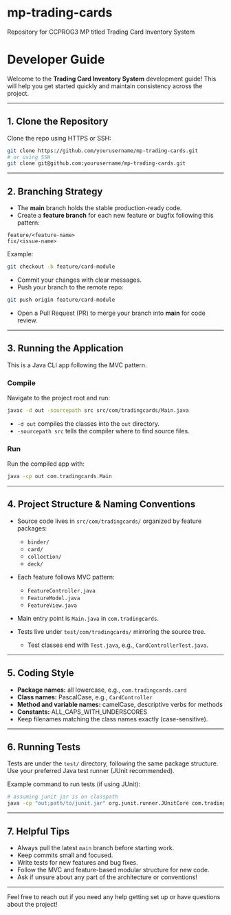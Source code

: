# mp-trading-cards

Repository for CCPROG3 MP titled Trading Card Inventory System

# Developer Guide

Welcome to the **Trading Card Inventory System** development guide! This will help you get started quickly and maintain consistency across the project.

---

## 1. Clone the Repository

Clone the repo using HTTPS or SSH:

```bash
git clone https://github.com/yourusername/mp-trading-cards.git
# or using SSH
git clone git@github.com:yourusername/mp-trading-cards.git
```

---

## 2. Branching Strategy

- The **main** branch holds the stable production-ready code.
- Create a **feature branch** for each new feature or bugfix following this pattern:

```
feature/<feature-name>
fix/<issue-name>
```

Example:

```bash
git checkout -b feature/card-module
```

- Commit your changes with clear messages.
- Push your branch to the remote repo:

```bash
git push origin feature/card-module
```

- Open a Pull Request (PR) to merge your branch into **main** for code review.

---

## 3. Running the Application

This is a Java CLI app following the MVC pattern.

### Compile

Navigate to the project root and run:

```bash
javac -d out -sourcepath src src/com/tradingcards/Main.java
```

- `-d out` compiles the classes into the `out` directory.
- `-sourcepath src` tells the compiler where to find source files.

### Run

Run the compiled app with:

```bash
java -cp out com.tradingcards.Main
```

---

## 4. Project Structure & Naming Conventions

- Source code lives in `src/com/tradingcards/` organized by feature packages:
  - `binder/`
  - `card/`
  - `collection/`
  - `deck/`
- Each feature follows MVC pattern:

  - `FeatureController.java`
  - `FeatureModel.java`
  - `FeatureView.java`

- Main entry point is `Main.java` in `com.tradingcards`.

- Tests live under `test/com/tradingcards/` mirroring the source tree.
  - Test classes end with `Test.java`, e.g., `CardControllerTest.java`.

---

## 5. Coding Style

- **Package names:** all lowercase, e.g., `com.tradingcards.card`
- **Class names:** PascalCase, e.g., `CardController`
- **Method and variable names:** camelCase, descriptive verbs for methods
- **Constants:** ALL_CAPS_WITH_UNDERSCORES
- Keep filenames matching the class names exactly (case-sensitive).

---

## 6. Running Tests

Tests are under the `test/` directory, following the same package structure. Use your preferred Java test runner (JUnit recommended).

Example command to run tests (if using JUnit):

```bash
# assuming junit jar is on classpath
java -cp "out;path/to/junit.jar" org.junit.runner.JUnitCore com.tradingcards.card.CardControllerTest
```

---

## 7. Helpful Tips

- Always pull the latest `main` branch before starting work.
- Keep commits small and focused.
- Write tests for new features and bug fixes.
- Follow the MVC and feature-based modular structure for new code.
- Ask if unsure about any part of the architecture or conventions!

---

Feel free to reach out if you need any help getting set up or have questions about the project!
